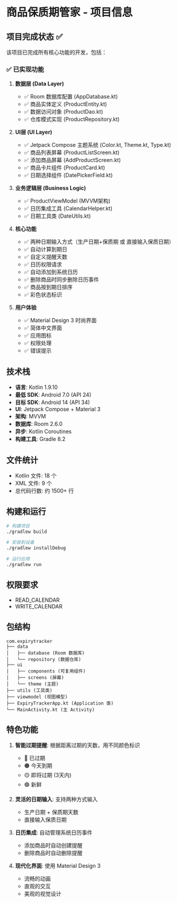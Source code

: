 # 商品保质期管家 - 项目信息

## 项目完成状态 ✅

该项目已完成所有核心功能的开发，包括：

### ✅ 已实现功能

1. **数据层 (Data Layer)**
   - ✅ Room 数据库配置 (AppDatabase.kt)
   - ✅ 商品实体定义 (ProductEntity.kt)
   - ✅ 数据访问对象 (ProductDao.kt)
   - ✅ 仓库模式实现 (ProductRepository.kt)

2. **UI层 (UI Layer)**
   - ✅ Jetpack Compose 主题系统 (Color.kt, Theme.kt, Type.kt)
   - ✅ 商品列表屏幕 (ProductListScreen.kt)
   - ✅ 添加商品屏幕 (AddProductScreen.kt)
   - ✅ 商品卡片组件 (ProductCard.kt)
   - ✅ 日期选择组件 (DatePickerField.kt)

3. **业务逻辑层 (Business Logic)**
   - ✅ ProductViewModel (MVVM架构)
   - ✅ 日历集成工具 (CalendarHelper.kt)
   - ✅ 日期工具类 (DateUtils.kt)

4. **核心功能**
   - ✅ 两种日期输入方式（生产日期+保质期 或 直接输入保质日期）
   - ✅ 自动计算到期日
   - ✅ 自定义提醒天数
   - ✅ 日历权限请求
   - ✅ 自动添加到系统日历
   - ✅ 删除商品时同步删除日历事件
   - ✅ 商品按到期日排序
   - ✅ 彩色状态标识

5. **用户体验**
   - ✅ Material Design 3 时尚界面
   - ✅ 简体中文界面
   - ✅ 应用图标
   - ✅ 权限处理
   - ✅ 错误提示

## 技术栈

- **语言**: Kotlin 1.9.10
- **最低 SDK**: Android 7.0 (API 24)
- **目标 SDK**: Android 14 (API 34)
- **UI**: Jetpack Compose + Material 3
- **架构**: MVVM
- **数据库**: Room 2.6.0
- **异步**: Kotlin Coroutines
- **构建工具**: Gradle 8.2

## 文件统计

- Kotlin 文件: 18 个
- XML 文件: 9 个
- 总代码行数: 约 1500+ 行

## 构建和运行

```bash
# 构建项目
./gradlew build

# 安装到设备
./gradlew installDebug

# 运行应用
./gradlew run
```

## 权限要求

- READ_CALENDAR
- WRITE_CALENDAR

## 包结构

```
com.expirytracker
├── data
│   ├── database (Room 数据库)
│   └── repository (数据仓库)
├── ui
│   ├── components (可复用组件)
│   ├── screens (屏幕)
│   └── theme (主题)
├── utils (工具类)
├── viewmodel (视图模型)
├── ExpiryTrackerApp.kt (Application 类)
└── MainActivity.kt (主 Activity)
```

## 特色功能

1. **智能过期提醒**: 根据距离过期的天数，用不同颜色标识
   - 🔴 已过期
   - 🟠 今天到期
   - 🟡 即将过期 (3天内)
   - 🟢 新鲜

2. **灵活的日期输入**: 支持两种方式输入
   - 生产日期 + 保质期天数
   - 直接输入保质日期

3. **日历集成**: 自动管理系统日历事件
   - 添加商品时自动创建提醒
   - 删除商品时自动删除提醒

4. **现代化界面**: 使用 Material Design 3
   - 流畅的动画
   - 直观的交互
   - 美观的视觉设计
